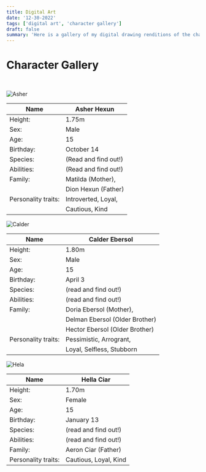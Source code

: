 ```yaml
---
title: Digital Art
date: '12-30-2022'
tags: ['digital art', 'character gallery']
draft: false
summary: 'Here is a gallery of my digital drawing renditions of the characters in my stories'
---
```


# Character Gallery

<br/>

![Asher](/static/images/asher2.png)

| Name                | Asher Hexun          |
| ------------------- | -------------------- |
| Height:             | 1.75m                |
| Sex:                | Male                 |
| Age:                | 15                   |
| Birthday:           | October 14           |
| Species:            | (Read and find out!) |
| Abilities:          | (Read and find out!) |
| Family:             | Matilda (Mother),    |
|                     | Dion Hexun (Father)  |
| Personality traits: | Introverted, Loyal,  |
|                     | Cautious, Kind       |

![Calder](/static/images/calder.png)

| Name                | Calder Ebersol                 |
| ------------------- | ------------------------------ |
| Height:             | 1.80m                          |
| Sex:                | Male                           |
| Age:                | 15                             |
| Birthday:           | April 3                        |
| Species:            | (read and find out!)           |
| Abilities:          | (read and find out!)           |
| Family:             | Doria Ebersol (Mother),        |
|                     | Delman Ebersol (Older Brother) |
|                     | Hector Ebersol (Older Brother) |
| Personality traits: | Pessimistic, Arrogrant,        |
|                     | Loyal, Selfless, Stubborn      |

![Hela](/static/images/Hella-min.png)

| Name                | Hella Ciar            |
| ------------------- | --------------------- |
| Height:             | 1.70m                 |
| Sex:                | Female                |
| Age:                | 15                    |
| Birthday:           | January 13            |
| Species:            | (read and find out!)  |
| Abilities:          | (read and find out!)  |
| Family:             | Aeron Ciar (Father)   |
| Personality traits: | Cautious, Loyal, Kind |
